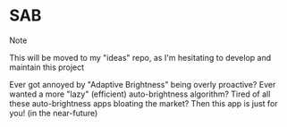 # SAB
> [!note]
> This will be moved to my "ideas" repo, as I'm hesitating to develop and maintain this project

Ever got annoyed by "Adaptive Brightness" being overly proactive? Ever wanted a more "lazy" (efficient) auto-brightness algorithm? Tired of all these auto-brightness apps bloating the market? Then this app is just for you! (in the near-future)
